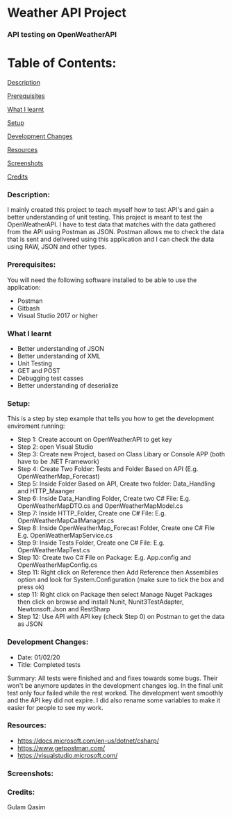 # Weather API Project

### API testing on OpenWeatherAPI

# Table of Contents:

[Description](#Description)  
<a name="Description"/>

[Prerequisites](#Prerequisites)  
<a name="Prerequisites"/>

[What I learnt](#What_I_Learnt)  
<a name="What_I_Learnt"/>

[Setup](#Setup)  
<a name="Setup"/>

[Development Changes](#Development_Changes)  
<a name="Development_Changes"/>

[Resources](#Resources)  
<a name="Resources"/>

[Screenshots](#Screenshots)
<a name="Screenshots"/>

[Credits](#Credits)  
<a name="Credits"/>

### Description: 

I mainly created this project to teach myself how to test API's and gain a better understanding of unit testing. This project is meant to test the OpenWeatherAPI. I have to test data that matches with the data gathered from the API using Postman as JSON. Postman allows me to check the data that is sent and delivered using this application and I can check the data using RAW, JSON and other types.


### Prerequisites:
You will need the following software installed to be able to use the application:
- Postman
- Gitbash
- Visual Studio 2017 or higher

### What I learnt
- Better understanding of JSON
- Better understanding of XML
- Unit Testing
- GET and POST
- Debugging test casses
- Better understanding of deserialize

### Setup:

This is a step by step example that tells you how to get the development enviroment running:

- Step 1: Create account on OpenWeatherAPI to get key 
- Step 2: open Visual Studio
- Step 3: Create new Project, based on Class Libary or Console APP (both have to be .NET Framework) 
- Step 4: Create Two Folder: Tests and Folder Based on API (E.g. OpenWeatherMap_Forecast)
- Step 5: Inside Folder Based on API, Create two folder: Data_Handling and HTTP_Maanger
- Step 6: Inside Data_Handling Folder, Create two C# File: E.g. OpenWeatherMapDTO.cs and OpenWeatherMapModel.cs
- Step 7: Inside HTTP_Folder, Create one C# File: E.g. OpenWeatherMapCallManager.cs
- Step 8: Inside OpenWeatherMap_Forecast Folder, Create one C# File E.g. OpenWeatherMapService.cs
- Step 9: Inside Tests Folder, Create one C# File: E.g. OpenWeatherMapTest.cs
- Step 10: Create two C# File on Package: E.g. App.config and OpenWeatherMapConfig.cs
- Step 11: Right click on Reference then Add Reference then Assembiles option and look for System.Configuration (make sure to tick the box and press ok)
- step 11: Right click on Package then select Manage Nuget Packages then click on browse and install Nunit, Nunit3TestAdapter, Newtonsoft.Json and RestSharp
- Step 12: Use API with API key (check Step 0) on Postman to get the data as JSON

### Development Changes:
- Date: 01/02/20
- Title: Completed tests

Summary: All tests were finished and and fixes towards some bugs. Their won't be anymore updates in the development changes log. In the final unit test only four failed while the rest worked. The development went smoothly and the API key did not expire. I did also rename some variables to make it easier for people to see my work.

### Resources:
- https://docs.microsoft.com/en-us/dotnet/csharp/
- https://www.getpostman.com/
- https://visualstudio.microsoft.com/

### Screenshots:

### Credits:
Gulam Qasim

